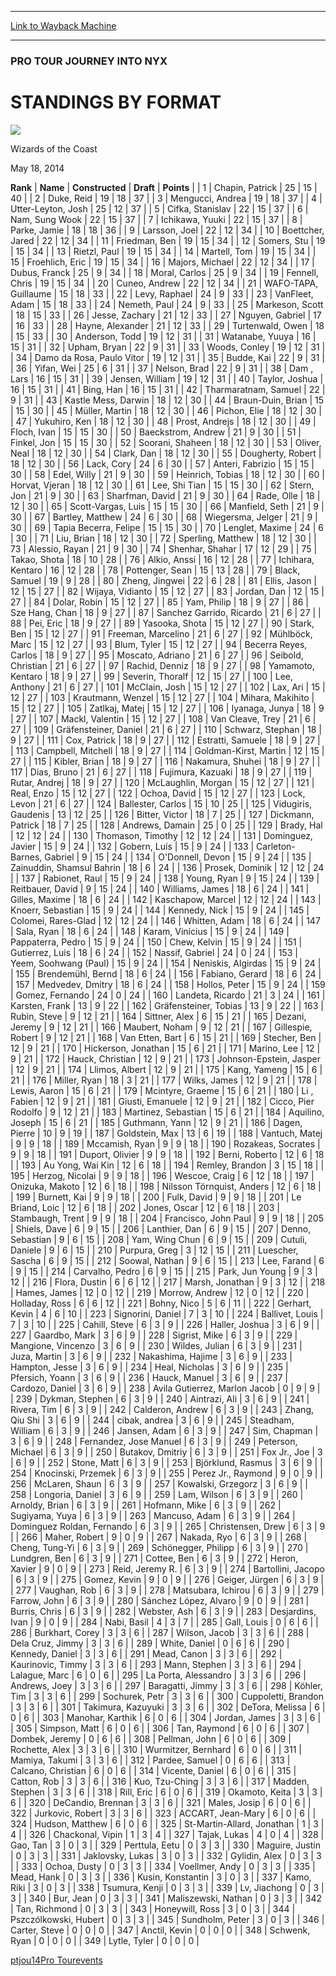 
---
[Link to Wayback Machine](https://web.archive.org/web/20140716201937/http://magic.wizards.com/en/articles/archive/standings-format-2014-05-18)

[_metadata_:description]:- "RankNameConstructedDraftPoints 1Chapin, Patrick251540 2Duke, Reid191837 3Mengucci, Andrea191837 4Utter-Leyton, Josh251237"
[_metadata_:generator]:- "Drupal 7 (http://drupal.org)"
[_metadata_:node]:- "212026"
[_metadata_:publish_date]:- "2014-05-18"
[_metadata_:source]:- "div-main"
[_metadata_:title]:- "STANDINGS BY FORMAT"
[_metadata_:wayback_capture_timestamp]:- "2014-07-16 20:19:37"
[_metadata_:wayback_raw_url]:- "https://web.archive.org/web/20140716201937id_/http://magic.wizards.com/en/articles/archive/standings-format-2014-05-18"
[_metadata_:wayback_url]:- "http://magic.wizards.com/en/articles/archive/standings-format-2014-05-18"
---





### PRO TOUR JOURNEY INTO NYX


STANDINGS BY FORMAT
===================



![](https://media.magic.wizards.com/styles/auth_small/public/images/person/wizards_authorpic_larger.jpg)

Wizards of the Coast




May 18, 2014
 









 **Rank** | **Name** | **Constructed** | **Draft** | **Points** |
| 1 | Chapin, Patrick | 25 | 15 | 40 |
| 2 | Duke, Reid | 19 | 18 | 37 |
| 3 | Mengucci, Andrea | 19 | 18 | 37 |
| 4 | Utter-Leyton, Josh | 25 | 12 | 37 |
| 5 | Cifka, Stanislav | 22 | 15 | 37 |
| 6 | Nam, Sung Wook | 22 | 15 | 37 |
| 7 | Ichikawa, Yuuki | 22 | 15 | 37 |
| 8 | Parke, Jamie | 18 | 18 | 36 |
| 9 | Larsson, Joel | 22 | 12 | 34 |
| 10 | Boettcher, Jared | 22 | 12 | 34 |
| 11 | Friedman, Ben | 19 | 15 | 34 |
| 12 | Somers, Stu | 19 | 15 | 34 |
| 13 | Rietzl, Paul | 19 | 15 | 34 |
| 14 | Martell, Tom | 19 | 15 | 34 |
| 15 | Froehlich, Eric | 19 | 15 | 34 |
| 16 | Majors, Michael | 22 | 12 | 34 |
| 17 | Dubus, Franck | 25 | 9 | 34 |
| 18 | Moral, Carlos | 25 | 9 | 34 |
| 19 | Fennell, Chris | 19 | 15 | 34 |
| 20 | Cuneo, Andrew | 22 | 12 | 34 |
| 21 | WAFO-TAPA, Guillaume | 15 | 18 | 33 |
| 22 | Levy, Raphael | 24 | 9 | 33 |
| 23 | VanFleet, Adam | 15 | 18 | 33 |
| 24 | Nemeth, Paul | 24 | 9 | 33 |
| 25 | Markeson, Scott | 18 | 15 | 33 |
| 26 | Jesse, Zachary | 21 | 12 | 33 |
| 27 | Nguyen, Gabriel | 17 | 16 | 33 |
| 28 | Hayne, Alexander | 21 | 12 | 33 |
| 29 | Turtenwald, Owen | 18 | 15 | 33 |
| 30 | Anderson, Todd | 19 | 12 | 31 |
| 31 | Watanabe, Yuuya | 16 | 15 | 31 |
| 32 | Upham, Bryan | 22 | 9 | 31 |
| 33 | Woods, Conley | 19 | 12 | 31 |
| 34 | Damo da Rosa, Paulo Vitor | 19 | 12 | 31 |
| 35 | Budde, Kai | 22 | 9 | 31 |
| 36 | Yifan, Wei | 25 | 6 | 31 |
| 37 | Nelson, Brad | 22 | 9 | 31 |
| 38 | Dam , Lars | 16 | 15 | 31 |
| 39 | Jensen, William | 19 | 12 | 31 |
| 40 | Taylor, Joshua | 16 | 15 | 31 |
| 41 | Bing, Han | 16 | 15 | 31 |
| 42 | Tharmaratnam, Samuel | 22 | 9 | 31 |
| 43 | Kastle Mess, Darwin | 18 | 12 | 30 |
| 44 | Braun-Duin, Brian | 15 | 15 | 30 |
| 45 | Müller, Martin | 18 | 12 | 30 |
| 46 | Pichon, Elie | 18 | 12 | 30 |
| 47 | Yukuhiro, Ken | 18 | 12 | 30 |
| 48 | Prost, Andrejs | 18 | 12 | 30 |
| 49 | Floch, Ivan | 15 | 15 | 30 |
| 50 | Baeckstrom, Andrew | 21 | 9 | 30 |
| 51 | Finkel, Jon | 15 | 15 | 30 |
| 52 | Soorani, Shaheen | 18 | 12 | 30 |
| 53 | Oliver, Neal | 18 | 12 | 30 |
| 54 | Clark, Dan | 18 | 12 | 30 |
| 55 | Dougherty, Robert | 18 | 12 | 30 |
| 56 | Lack, Cory | 24 | 6 | 30 |
| 57 | Anteri, Fabrizio | 15 | 15 | 30 |
| 58 | Edel, Willy | 21 | 9 | 30 |
| 59 | Heinrich, Tobias | 18 | 12 | 30 |
| 60 | Horvat, Vjeran | 18 | 12 | 30 |
| 61 | Lee, Shi Tian | 15 | 15 | 30 |
| 62 | Stern, Jon | 21 | 9 | 30 |
| 63 | Sharfman, David | 21 | 9 | 30 |
| 64 | Rade, Olle | 18 | 12 | 30 |
| 65 | Scott-Vargas, Luis | 15 | 15 | 30 |
| 66 | Manfield, Seth | 21 | 9 | 30 |
| 67 | Bartley, Matthew | 24 | 6 | 30 |
| 68 | Wiegersma, Jelger | 21 | 9 | 30 |
| 69 | Tapia Becerra, Felipe | 15 | 15 | 30 |
| 70 | Lenglet, Maxime | 24 | 6 | 30 |
| 71 | Liu, Brian | 18 | 12 | 30 |
| 72 | Sperling, Matthew | 18 | 12 | 30 |
| 73 | Alessio, Rayan | 21 | 9 | 30 |
| 74 | Shenhar, Shahar | 17 | 12 | 29 |
| 75 | Takao, Shota | 18 | 10 | 28 |
| 76 | Alkio, Anssi | 16 | 12 | 28 |
| 77 | Ichihara, Kentaro | 16 | 12 | 28 |
| 78 | Pottenger, Sean | 15 | 13 | 28 |
| 79 | Black, Samuel | 19 | 9 | 28 |
| 80 | Zheng, Jingwei | 22 | 6 | 28 |
| 81 | Ellis, Jason | 12 | 15 | 27 |
| 82 | Wijaya, Vidianto | 15 | 12 | 27 |
| 83 | Jordan, Dan | 12 | 15 | 27 |
| 84 | Dolar, Robin | 15 | 12 | 27 |
| 85 | Yam, Philip | 18 | 9 | 27 |
| 86 | Sze Hang, Chan | 18 | 9 | 27 |
| 87 | Sanchez Garrido, Ricardo | 21 | 6 | 27 |
| 88 | Pei, Eric | 18 | 9 | 27 |
| 89 | Yasooka, Shota | 15 | 12 | 27 |
| 90 | Stark, Ben | 15 | 12 | 27 |
| 91 | Freeman, Marcelino | 21 | 6 | 27 |
| 92 | Mühlböck, Marc | 15 | 12 | 27 |
| 93 | Blum, Tyler | 15 | 12 | 27 |
| 94 | Becerra Reyes, Carlos | 18 | 9 | 27 |
| 95 | Moscato, Adriano | 21 | 6 | 27 |
| 96 | Seibold, Christian | 21 | 6 | 27 |
| 97 | Rachid, Denniz | 18 | 9 | 27 |
| 98 | Yamamoto, Kentaro | 18 | 9 | 27 |
| 99 | Severin, Thoralf | 12 | 15 | 27 |
| 100 | Lee, Anthony | 21 | 6 | 27 |
| 101 | McClain, Josh | 15 | 12 | 27 |
| 102 | Lax, Ari | 15 | 12 | 27 |
| 103 | Krautmann, Wenzel | 15 | 12 | 27 |
| 104 | Mihara, Makihito  | 15 | 12 | 27 |
| 105 | Zatlkaj, Matej | 15 | 12 | 27 |
| 106 | Iyanaga, Junya | 18 | 9 | 27 |
| 107 | Mackl, Valentin | 15 | 12 | 27 |
| 108 | Van Cleave, Trey | 21 | 6 | 27 |
| 109 | Gräfensteiner, Daniel | 21 | 6 | 27 |
| 110 | Schwarz, Stephan | 18 | 9 | 27 |
| 111 | Cox, Patrick | 18 | 9 | 27 |
| 112 | Estratti, Samuele | 18 | 9 | 27 |
| 113 | Campbell, Mitchell | 18 | 9 | 27 |
| 114 | Goldman-Kirst, Martin | 12 | 15 | 27 |
| 115 | Kibler, Brian | 18 | 9 | 27 |
| 116 | Nakamura, Shuhei | 18 | 9 | 27 |
| 117 | Dias, Bruno | 21 | 6 | 27 |
| 118 | Fujimura, Kazuaki | 18 | 9 | 27 |
| 119 | Rutar, Andrej | 18 | 9 | 27 |
| 120 | McLaughlin, Morgan | 15 | 12 | 27 |
| 121 | Real, Enzo | 15 | 12 | 27 |
| 122 | Ochoa, David | 15 | 12 | 27 |
| 123 | Lock, Levon | 21 | 6 | 27 |
| 124 | Ballester, Carlos | 15 | 10 | 25 |
| 125 | Vidugiris, Gaudenis | 13 | 12 | 25 |
| 126 | Bitter, Victor | 18 | 7 | 25 |
| 127 | Dickmann, Patrick | 18 | 7 | 25 |
| 128 | Andrews, Damain | 25 | 0 | 25 |
| 129 | Brady, Hal | 12 | 12 | 24 |
| 130 | Thomason, Timothy | 12 | 12 | 24 |
| 131 | Dominguez, Javier | 15 | 9 | 24 |
| 132 | Gobern, Luís | 15 | 9 | 24 |
| 133 | Carleton-Barnes, Gabriel | 9 | 15 | 24 |
| 134 | O'Donnell, Devon | 15 | 9 | 24 |
| 135 | Zainuddin, Shamsul Bahrin | 18 | 6 | 24 |
| 136 | Prosek, Dominik | 12 | 12 | 24 |
| 137 | Rabionet, Raul | 15 | 9 | 24 |
| 138 | Young, Ryan | 9 | 15 | 24 |
| 139 | Reitbauer, David | 9 | 15 | 24 |
| 140 | Williams, James | 18 | 6 | 24 |
| 141 | Gilles, Maxime | 18 | 6 | 24 |
| 142 | Kaschapow, Marcel | 12 | 12 | 24 |
| 143 | Knoerr, Sebastian | 15 | 9 | 24 |
| 144 | Kennedy, Nick | 15 | 9 | 24 |
| 145 | Colomei, Rares-Glad | 12 | 12 | 24 |
| 146 | Whitten, Adam | 18 | 6 | 24 |
| 147 | Sala, Ryan | 18 | 6 | 24 |
| 148 | Karam, Vinícius | 15 | 9 | 24 |
| 149 | Pappaterra, Pedro | 15 | 9 | 24 |
| 150 | Chew, Kelvin | 15 | 9 | 24 |
| 151 | Gutierrez, Luis | 18 | 6 | 24 |
| 152 | Nassif, Gabriel | 24 | 0 | 24 |
| 153 | Yeem, Soohwang (Paul) | 15 | 9 | 24 |
| 154 | Neniskis, Algirdas | 15 | 9 | 24 |
| 155 | Brendemühl, Bernd | 18 | 6 | 24 |
| 156 | Fabiano, Gerard | 18 | 6 | 24 |
| 157 | Medvedev, Dmitry | 18 | 6 | 24 |
| 158 | Hollos, Peter | 15 | 9 | 24 |
| 159 | Gomez, Fernando | 24 | 0 | 24 |
| 160 | Landeta, Ricardo | 21 | 3 | 24 |
| 161 | Karsten, Frank | 13 | 9 | 22 |
| 162 | Gräfensteiner, Tobias | 13 | 9 | 22 |
| 163 | Rubin, Steve | 9 | 12 | 21 |
| 164 | Sittner, Alex | 6 | 15 | 21 |
| 165 | Dezani, Jeremy | 9 | 12 | 21 |
| 166 | Maubert, Noham | 9 | 12 | 21 |
| 167 | Gillespie, Robert | 9 | 12 | 21 |
| 168 | Van Etten, Bart | 6 | 15 | 21 |
| 169 | Stecher, Ben | 12 | 9 | 21 |
| 170 | Hickerson, Jonathan | 15 | 6 | 21 |
| 171 | Marino, Lee | 12 | 9 | 21 |
| 172 | Hauck, Christian | 12 | 9 | 21 |
| 173 | Johnson-Epstein, Jasper | 12 | 9 | 21 |
| 174 | Llimos, Albert | 12 | 9 | 21 |
| 175 | Kang, Yameng | 15 | 6 | 21 |
| 176 | Miller, Ryan | 18 | 3 | 21 |
| 177 | Wilks, James | 12 | 9 | 21 |
| 178 | Lewis, Aaron | 15 | 6 | 21 |
| 179 | Mcintyre, Graeme | 15 | 6 | 21 |
| 180 | Li , Fabien | 12 | 9 | 21 |
| 181 | Giusti, Emanuele | 12 | 9 | 21 |
| 182 | Cicco, Pier Rodolfo | 9 | 12 | 21 |
| 183 | Martinez, Sebastian | 15 | 6 | 21 |
| 184 | Aquilino, Joseph | 15 | 6 | 21 |
| 185 | Guthmann, Yann | 12 | 9 | 21 |
| 186 | Dagen, Pierre | 10 | 9 | 19 |
| 187 | Goldstein, Max | 13 | 6 | 19 |
| 188 | Vantuch, Matej | 9 | 9 | 18 |
| 189 | Mccamish, Ryan | 9 | 9 | 18 |
| 190 | Rozakeas, Socrates | 9 | 9 | 18 |
| 191 | Duport, Olivier | 9 | 9 | 18 |
| 192 | Berni, Roberto | 12 | 6 | 18 |
| 193 | Au Yong, Wai Kin | 12 | 6 | 18 |
| 194 | Remley, Brandon | 3 | 15 | 18 |
| 195 | Herzog, Nicolai | 9 | 9 | 18 |
| 196 | Wescoe, Craig | 6 | 12 | 18 |
| 197 | Onizuka, Makoto | 12 | 6 | 18 |
| 198 | Nilsson Törnquist, Anders | 12 | 6 | 18 |
| 199 | Burnett, Kai | 9 | 9 | 18 |
| 200 | Fulk, David | 9 | 9 | 18 |
| 201 | Le Briand, Loic | 12 | 6 | 18 |
| 202 | Jones, Oscar | 12 | 6 | 18 |
| 203 | Stambaugh, Trent | 9 | 9 | 18 |
| 204 | Francisco, John Paul | 9 | 9 | 18 |
| 205 | Shiels, Dave | 6 | 9 | 15 |
| 206 | Lanthier, Dan | 6 | 9 | 15 |
| 207 | Denno, Sebastian | 9 | 6 | 15 |
| 208 | Yam, Wing Chun | 6 | 9 | 15 |
| 209 | Cutuli, Daniele | 9 | 6 | 15 |
| 210 | Purpura, Greg | 3 | 12 | 15 |
| 211 | Luescher, Sascha | 6 | 9 | 15 |
| 212 | Soowal, Nathan | 9 | 6 | 15 |
| 213 | Lee, Farand | 6 | 9 | 15 |
| 214 | Carvalho, Pedro | 6 | 9 | 15 |
| 215 | Park, Jun Young | 9 | 3 | 12 |
| 216 | Flora, Dustin | 6 | 6 | 12 |
| 217 | Marsh, Jonathan | 9 | 3 | 12 |
| 218 | Hames, James | 12 | 0 | 12 |
| 219 | Morrow, Andrew | 12 | 0 | 12 |
| 220 | Holladay, Ross | 6 | 6 | 12 |
| 221 | Bohny, Nico | 5 | 6 | 11 |
| 222 | Gerhart, Kevin | 4 | 6 | 10 |
| 223 | Signorini, Daniel | 7 | 3 | 10 |
| 224 | Ballivet, Louis | 7 | 3 | 10 |
| 225 | Cahill, Steve | 6 | 3 | 9 |
| 226 | Haller, Joshua | 3 | 6 | 9 |
| 227 | Gaardbo, Mark | 3 | 6 | 9 |
| 228 | Sigrist, Mike | 6 | 3 | 9 |
| 229 | Mangione, Vincenzo | 3 | 6 | 9 |
| 230 | Wildes, Julian | 6 | 3 | 9 |
| 231 | Juza, Martin | 3 | 6 | 9 |
| 232 | Nakashima, Hajime | 3 | 6 | 9 |
| 233 | Hampton, Jesse | 3 | 6 | 9 |
| 234 | Heal, Nicholas | 3 | 6 | 9 |
| 235 | Pfersich, Yoann | 3 | 6 | 9 |
| 236 | Hauck, Manuel | 3 | 6 | 9 |
| 237 | Cardozo, Daniel | 3 | 6 | 9 |
| 238 | Avila Gutierrez, Marlon Jacob | 0 | 9 | 9 |
| 239 | Dykman, Stephen | 6 | 3 | 9 |
| 240 | Aintrazi, Ali | 3 | 6 | 9 |
| 241 | Rivera, Tim | 6 | 3 | 9 |
| 242 | Calderon, Andrew | 6 | 3 | 9 |
| 243 | Zhang, Qiu Shi | 3 | 6 | 9 |
| 244 | cibak, andrea | 3 | 6 | 9 |
| 245 | Steadham, William | 6 | 3 | 9 |
| 246 | Jansen, Adam | 6 | 3 | 9 |
| 247 | Sim, Chapman | 3 | 6 | 9 |
| 248 | Fernandez, Jose Manuel | 6 | 3 | 9 |
| 249 | Peterson, Michael | 6 | 3 | 9 |
| 250 | Butakov, Dmitriy | 6 | 3 | 9 |
| 251 | Fox Jr., Joe | 3 | 6 | 9 |
| 252 | Stone, Matt | 6 | 3 | 9 |
| 253 | Björklund, Rasmus | 3 | 6 | 9 |
| 254 | Knocinski, Przemek | 6 | 3 | 9 |
| 255 | Perez Jr., Raymond | 9 | 0 | 9 |
| 256 | McLaren, Shaun | 6 | 3 | 9 |
| 257 | Kowalski, Grzegorz | 3 | 6 | 9 |
| 258 | Longoria, Daniel | 3 | 6 | 9 |
| 259 | Lam, Wilson | 6 | 3 | 9 |
| 260 | Arnoldy, Brian | 6 | 3 | 9 |
| 261 | Hofmann, Mike | 6 | 3 | 9 |
| 262 | Sugiyama, Yuya | 6 | 3 | 9 |
| 263 | Mancuso, Adam | 6 | 3 | 9 |
| 264 | Dominguez Roldan, Fernando | 6 | 3 | 9 |
| 265 | Christensen, Drew | 6 | 3 | 9 |
| 266 | Maher, Robert | 9 | 0 | 9 |
| 267 | Nakada, Ryo | 6 | 3 | 9 |
| 268 | Cheng, Tung-Yi | 6 | 3 | 9 |
| 269 | Schönegger, Philipp | 6 | 3 | 9 |
| 270 | Lundgren, Ben | 6 | 3 | 9 |
| 271 | Cottee, Ben | 6 | 3 | 9 |
| 272 | Heron, Xavier | 9 | 0 | 9 |
| 273 | Reid, Jeremy R. | 6 | 3 | 9 |
| 274 | Bartollini, Jacopo | 6 | 3 | 9 |
| 275 | Gomez, Kevin | 9 | 0 | 9 |
| 276 | Geiger, Jürgen | 6 | 3 | 9 |
| 277 | Vaughan, Rob | 6 | 3 | 9 |
| 278 | Matsubara, Ichirou | 6 | 3 | 9 |
| 279 | Farrow, John | 6 | 3 | 9 |
| 280 | Sánchez López, Alvaro | 9 | 0 | 9 |
| 281 | Burris, Chris | 6 | 3 | 9 |
| 282 | Webster, Ash | 6 | 3 | 9 |
| 283 | Desjardins, Ivan | 9 | 0 | 9 |
| 284 | Nabi, Basil | 4 | 3 | 7 |
| 285 | Gall, Louis | 0 | 6 | 6 |
| 286 | Burkhart, Corey | 3 | 3 | 6 |
| 287 | Wilson, Jacob | 3 | 3 | 6 |
| 288 | Dela Cruz, Jimmy | 3 | 3 | 6 |
| 289 | White, Daniel | 0 | 6 | 6 |
| 290 | Kennedy, Daniel | 3 | 3 | 6 |
| 291 | Mead, Canon | 3 | 3 | 6 |
| 292 | Kaurinovic, Timmy | 3 | 3 | 6 |
| 293 | Mann, Stephen | 3 | 3 | 6 |
| 294 | Lalague, Marc | 6 | 0 | 6 |
| 295 | La Porta, Alessandro | 3 | 3 | 6 |
| 296 | Andrews, Joey | 3 | 3 | 6 |
| 297 | Baragatti, Jimmy | 3 | 3 | 6 |
| 298 | Köhler, Tim | 3 | 3 | 6 |
| 299 | Sochurek, Petr | 3 | 3 | 6 |
| 300 | Cuppoletti, Brandon | 3 | 3 | 6 |
| 301 | Takimura, Kazuyuki | 3 | 3 | 6 |
| 302 | DeTora, Melissa | 6 | 0 | 6 |
| 303 | Manohar, Karthik | 6 | 0 | 6 |
| 304 | Jordan, James | 3 | 3 | 6 |
| 305 | Simpson, Matt | 6 | 0 | 6 |
| 306 | Tan, Raymond | 6 | 0 | 6 |
| 307 | Dombek, Jeremy | 0 | 6 | 6 |
| 308 | Pellman, John | 6 | 0 | 6 |
| 309 | Rochette, Alex | 3 | 3 | 6 |
| 310 | Wurmitzer, Bernhard | 6 | 0 | 6 |
| 311 | Mamiya, Takumi | 3 | 3 | 6 |
| 312 | Pardee, Samuel | 0 | 6 | 6 |
| 313 | Calcano, Christian | 6 | 0 | 6 |
| 314 | Vicente, Daniel | 6 | 0 | 6 |
| 315 | Catton, Rob | 3 | 3 | 6 |
| 316 | Kuo, Tzu-Ching | 3 | 3 | 6 |
| 317 | Madden, Stephen | 3 | 3 | 6 |
| 318 | Rill, Eric | 6 | 0 | 6 |
| 319 | Okamoto, Keita | 3 | 3 | 6 |
| 320 | DeCandio, Brennan | 3 | 3 | 6 |
| 321 | Males, Josip | 6 | 0 | 6 |
| 322 | Jurkovic, Robert | 3 | 3 | 6 |
| 323 | ACCART, Jean-Mary | 6 | 0 | 6 |
| 324 | Hudson, Matthew | 6 | 0 | 6 |
| 325 | St-Martin-Allard, Jonathan | 1 | 3 | 4 |
| 326 | Chackonal, Vipin | 1 | 3 | 4 |
| 327 | Tajak, Lukas | 4 | 0 | 4 |
| 328 | Gao, Tan | 3 | 0 | 3 |
| 329 | Perttula, Eetu | 0 | 3 | 3 |
| 330 | Maguire, Justin | 0 | 3 | 3 |
| 331 | Jaklovsky, Lukas | 3 | 0 | 3 |
| 332 | Gylidin, Alex | 0 | 3 | 3 |
| 333 | Ochoa, Dusty | 0 | 3 | 3 |
| 334 | Voellmer, Andy | 0 | 3 | 3 |
| 335 | Mead, Hank | 0 | 3 | 3 |
| 336 | Kusin, Konstantin | 3 | 0 | 3 |
| 337 | Kamo, Riki | 3 | 0 | 3 |
| 338 | Tsumura, Kenji | 0 | 3 | 3 |
| 339 | Lv, Jiachong | 0 | 3 | 3 |
| 340 | Bur, Jean | 0 | 3 | 3 |
| 341 | Maliszewski, Nathan | 0 | 3 | 3 |
| 342 | Tan, Richmond | 0 | 3 | 3 |
| 343 | Honeywill, Ross | 3 | 0 | 3 |
| 344 | Pszczólkowski, Hubert | 0 | 3 | 3 |
| 345 | Sundholm, Peter | 3 | 0 | 3 |
| 346 | Carter, Steve | 0 | 0 | 0 |
| 347 | Anctil, Kevin | 0 | 0 | 0 |
| 348 | Schwenk, Ryan | 0 | 0 | 0 |
| 349 | Lytle, Tyler | 0 | 0 | 0 |

[ptjou14](/en/tags/ptjou14)[Pro Tour](/en/tags/pro-tour)[events](/en/tags/events)





 
 


  







